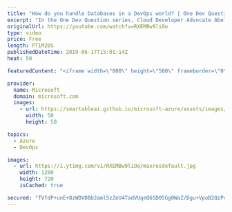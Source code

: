 ```yaml
---
title: "How do you handle Databases in a DevOps world? | One Dev Question: Abel Wang"
excerpt: "In the One Dev Question series, Cloud Developer Advocate Abel Wang explains how Azure DevOps provides developer services to support teams to plan work, collaborate on code development, and build and deploy applications. In this video, Abel explains how databases fit into the DevOps world.   Get more"
originalUrl: https://youtube.com/watch?v=RXEMBw9liOo
type: video
price: Free
length: PT1M20S
publishedDateTime: 2019-06-17T15:01:14Z
heat: 50

featuredContent: "<iframe width=\"800\" height=\"500\" frameborder=\"0\" src=\"https://www.youtube.com/embed/RXEMBw9liOo\" allow=\"accelerometer; autoplay; encrypted-media; gyroscope; picture-in-picture\" allowfullscreen></iframe>"

provider:
  name: Microsoft
  domain: microsoft.com
  images:
    - url: https://smartableai.github.io/microsoft-azure/assets/images/organizations/microsoft.com-50x50.jpg
      width: 50
      height: 50

topics:
  - Azure
  - DevOps

images:
  - url: https://i.ytimg.com/vi/RXEMBw9liOo/maxresdefault.jpg
    width: 1280
    height: 720
    isCached: true

secured: "TVfdP+unE+8zWDVDBb2aml5zZeU4TadVUqeQ6SD05Gg0WaZ/Dgu+VpoB2QzPcNw9L4OFYSqyZBcAYq8i9vSomPt234cqQP204YkWPW7e0C1fP2wg1fnD/Jb7bhP84uIE7iKlxYlDz5VLdwORSdHjXDVYFh8U3PpZeBYhrhpgyLfnPVHX4mMDwHc8R7+ChgwVriTLqnQJgm1iabZSLUYZNcDoj8lzt92sXJXIPFGAkHxOy48gpcjEZFGnvjnWkmF/I9Nk+IpWJ63DHZuhrdw3ZxjTOn0wpg1H0OHVcxgtKazay7aLdHjowWtWVjp1woORbd3csBDgWFD1twei/nvW3Go2H5upepQKSBV7JZjaFgE/w306HHtzvgNCcuTKxDInbd7uTx0qBGWD8nWZUyny8+y1nsaHMHKpk7PTBbweTbQ=;1S4qwqo4w41UPQK1CKTy/w=="
---
```


